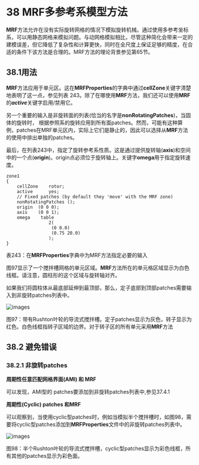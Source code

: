 # 38 MRF多参考系模型方法

​	**MRF**方法允许在没有实际旋转网格的情况下模拟旋转机械。通过使用多参考坐标系，可以用静态网格来模拟问题。与动网格模拟相比，尽管这种简化会带来一定的建模误差，但它降低了复杂性和计算更快，同时在全尺度上保证足够的精度，在合适的条件下该方法是合理的。MRF方法的理论背景参见第65节。

## 38.1用法

​	**MRF**方法应用于单元区。这在**MRFProperties**的字典中通过**cellZone**关键字清楚地表明了这一点，参见列表 243。除了在哪使用**MRF**方法，我们还可以使用**MRF**的***active***关键字启用/禁用它。

​	另一个重要的输入是非旋转面的列表(恰当的名字是**nonRotatingPatches**)，当固体的旋转时， 根据参照系的旋转应用到所有面patches。然而，可能有这种算例，patches在MRF单元区内，实际上它们是静止的，因此可以选择从**MRF**方法的使用中排出单独的patches。

​		最后，在列表243中，指定了旋转参考系性质。这是通过提供旋转轴(**axis**)和空间中的一个点(**origin**)。origin点必须位于旋转轴上。关键字**omega**用于指定旋转速度。

```
zone1
{
	cellZone 	rotor;
	active 		yes;
	// Fixed patches (by default they 'move' with the MRF zone)
    nonRotatingPatches ();
    origin 	(0 0 0);
    axis 	(0 0 1);
    omega 	 table
                2(
                 (0 0.0)
                 (0.75 20.0)
                );
}
```

​        	 表243：在**MRFProperties**字典中为MRF方法指定必要的输入

​		图97显示了一个搅拌槽网格的单元区域。**MRF**方法所在的单元格区域显示为白色线框。请注意，圆柱形的这个区域与旋转轴对齐。

​		如果我们将圆柱体从最底部延伸到最顶部，那么，定子底部到顶部patches需要输入到非旋转patches列表中。

![images](89.PNG)

​     图97：带有Rushton叶轮的导流式搅拌槽。定子patches显示为灰色，转子显示为红色。白色线框指转子区域的边界。对于转子区的所有单元采用**MRF**方法



## 38.2 避免错误

### 38.2.1 非旋转patches

**周期性任意匹配网格界面(AMI) 和 MRF**

可以发现，AMI型的 patches要添加到非旋转patches列表中,参见37.4.1

**周期性(Cyclic) patches 和MRF**

可以观察到，当使用cyclic型patches时，例如当模拟半个搅拌槽时，如图98，需要将cyclic型patches添加到**MRFProperties**文件中的非旋转patches列表中。

![images](90.PNG)

图98：半个Rushton叶轮的导流式搅拌槽，cyclic型patches显示为彩色线框，所有其他的patches显示为彩色面。





